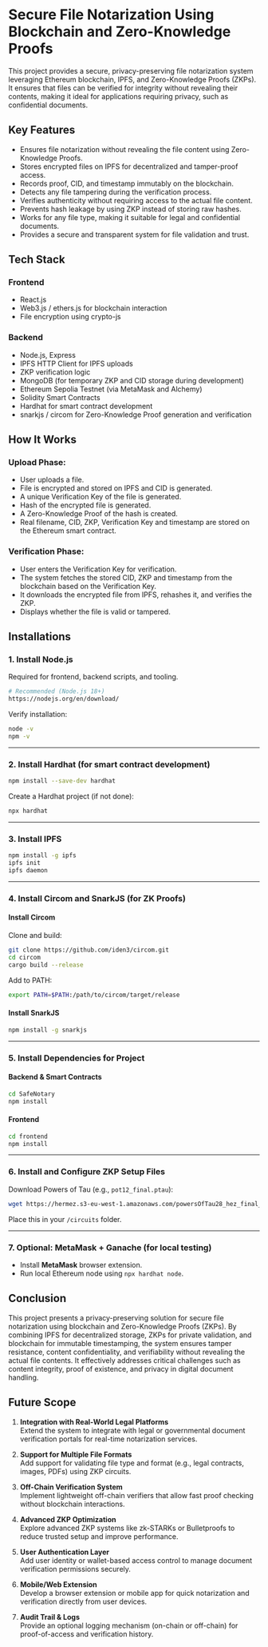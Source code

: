 # Secure File Notarization Using Blockchain and Zero-Knowledge Proofs

This project provides a secure, privacy-preserving file notarization system leveraging Ethereum blockchain, IPFS, and Zero-Knowledge Proofs (ZKPs). It ensures that files can be verified for integrity without 
revealing their contents, making it ideal for applications requiring privacy, such as confidential documents.

## Key Features

- Ensures file notarization without revealing the file content using Zero-Knowledge Proofs.
- Stores encrypted files on IPFS for decentralized and tamper-proof access.
- Records proof, CID, and timestamp immutably on the blockchain.
- Detects any file tampering during the verification process.
- Verifies authenticity without requiring access to the actual file content.
- Prevents hash leakage by using ZKP instead of storing raw hashes.
- Works for any file type, making it suitable for legal and confidential documents.
- Provides a secure and transparent system for file validation and trust.

## Tech Stack

### Frontend
- React.js
- Web3.js / ethers.js for blockchain interaction
- File encryption using crypto-js

### Backend
- Node.js, Express
- IPFS HTTP Client for IPFS uploads
- ZKP verification logic
- MongoDB (for temporary ZKP and CID storage during development)
- Ethereum Sepolia Testnet (via MetaMask and Alchemy)
- Solidity Smart Contracts
- Hardhat for smart contract development
- snarkjs / circom for Zero-Knowledge Proof generation and verification

## How It Works

### Upload Phase:

- User uploads a file.
- File is encrypted and stored on IPFS and CID is generated.
- A unique Verification Key of the file is generated. 
- Hash of the encrypted file is generated.
- A Zero-Knowledge Proof of the hash is created.
- Real filename, CID, ZKP, Verification Key and timestamp are stored on the Ethereum smart contract.

### Verification Phase:

- User enters the Verification Key for verification.
- The system fetches the stored CID, ZKP and timestamp from the blockchain based on the Verification Key.
- It downloads the encrypted file from IPFS, rehashes it, and verifies the ZKP.
- Displays whether the file is valid or tampered.

## Installations

### **1. Install Node.js**
Required for frontend, backend scripts, and tooling.

```bash
# Recommended (Node.js 18+)
https://nodejs.org/en/download/
```

Verify installation:
```bash
node -v
npm -v
```

---

### **2. Install Hardhat (for smart contract development)**

```bash
npm install --save-dev hardhat
```

Create a Hardhat project (if not done):
```bash
npx hardhat
```

---

### **3. Install IPFS**

```bash
npm install -g ipfs
ipfs init
ipfs daemon
```


---

### **4. Install Circom and SnarkJS (for ZK Proofs)**

#### **Install Circom**
Clone and build:
```bash
git clone https://github.com/iden3/circom.git
cd circom
cargo build --release
```

Add to PATH:
```bash
export PATH=$PATH:/path/to/circom/target/release
```

#### **Install SnarkJS**
```bash
npm install -g snarkjs
```

---

### **5. Install Dependencies for Project**

#### **Backend & Smart Contracts**
```bash
cd SafeNotary
npm install
```

#### **Frontend**
```bash
cd frontend
npm install
```

---

### **6. Install and Configure ZKP Setup Files**
Download Powers of Tau (e.g., `pot12_final.ptau`):
```bash
wget https://hermez.s3-eu-west-1.amazonaws.com/powersOfTau28_hez_final_12.ptau -O pot12_final.ptau
```

Place this in your `/circuits` folder.

---

### **7. Optional: MetaMask + Ganache (for local testing)**
- Install **MetaMask** browser extension.
- Run local Ethereum node using `npx hardhat node`.


## **Conclusion**

This project presents a privacy-preserving solution for secure file notarization using blockchain and Zero-Knowledge Proofs (ZKPs). By combining IPFS for decentralized storage, ZKPs for private validation, and blockchain for immutable timestamping, the system ensures tamper resistance, content confidentiality, and verifiability without revealing the actual file contents. It effectively addresses critical challenges such as content integrity, proof of existence, and privacy in digital document handling.


## **Future Scope**

1. **Integration with Real-World Legal Platforms**  
   Extend the system to integrate with legal or governmental document verification portals for real-time notarization services.

2. **Support for Multiple File Formats**  
   Add support for validating file type and format (e.g., legal contracts, images, PDFs) using ZKP circuits.

3. **Off-Chain Verification System**  
   Implement lightweight off-chain verifiers that allow fast proof checking without blockchain interactions.

4. **Advanced ZKP Optimization**  
   Explore advanced ZKP systems like zk-STARKs or Bulletproofs to reduce trusted setup and improve performance.

5. **User Authentication Layer**  
   Add user identity or wallet-based access control to manage document verification permissions securely.

6. **Mobile/Web Extension**  
   Develop a browser extension or mobile app for quick notarization and verification directly from user devices.

7. **Audit Trail & Logs**  
   Provide an optional logging mechanism (on-chain or off-chain) for proof-of-access and verification history.
